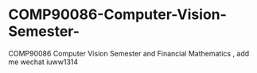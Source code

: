# COMP90086-Computer-Vision-Semester-
COMP90086 Computer Vision Semester  and Financial Mathematics , add me wechat iuww1314
